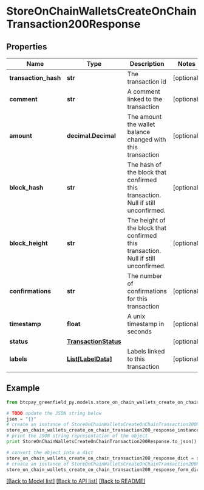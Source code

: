 # StoreOnChainWalletsCreateOnChainTransaction200Response


## Properties
Name | Type | Description | Notes
------------ | ------------- | ------------- | -------------
**transaction_hash** | **str** | The transaction id | [optional] 
**comment** | **str** | A comment linked to the transaction | [optional] 
**amount** | **decimal.Decimal** | The amount the wallet balance changed with this transaction | [optional] 
**block_hash** | **str** | The hash of the block that confirmed this transaction. Null if still unconfirmed. | [optional] 
**block_height** | **str** | The height of the block that confirmed this transaction. Null if still unconfirmed. | [optional] 
**confirmations** | **str** | The number of confirmations for this transaction | [optional] 
**timestamp** | **float** | A unix timestamp in seconds | [optional] 
**status** | [**TransactionStatus**](TransactionStatus.md) |  | [optional] 
**labels** | [**List[LabelData]**](LabelData.md) | Labels linked to this transaction | [optional] 

## Example

```python
from btcpay_greenfield_py.models.store_on_chain_wallets_create_on_chain_transaction200_response import StoreOnChainWalletsCreateOnChainTransaction200Response

# TODO update the JSON string below
json = "{}"
# create an instance of StoreOnChainWalletsCreateOnChainTransaction200Response from a JSON string
store_on_chain_wallets_create_on_chain_transaction200_response_instance = StoreOnChainWalletsCreateOnChainTransaction200Response.from_json(json)
# print the JSON string representation of the object
print StoreOnChainWalletsCreateOnChainTransaction200Response.to_json()

# convert the object into a dict
store_on_chain_wallets_create_on_chain_transaction200_response_dict = store_on_chain_wallets_create_on_chain_transaction200_response_instance.to_dict()
# create an instance of StoreOnChainWalletsCreateOnChainTransaction200Response from a dict
store_on_chain_wallets_create_on_chain_transaction200_response_form_dict = store_on_chain_wallets_create_on_chain_transaction200_response.from_dict(store_on_chain_wallets_create_on_chain_transaction200_response_dict)
```
[[Back to Model list]](../README.md#documentation-for-models) [[Back to API list]](../README.md#documentation-for-api-endpoints) [[Back to README]](../README.md)


